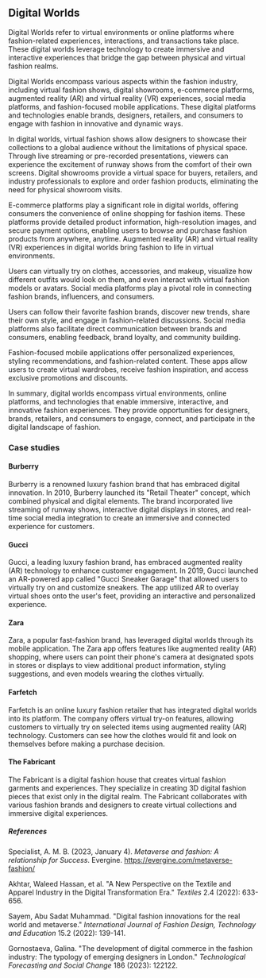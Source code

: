 ﻿## Digital Worlds

Digital Worlds refer to virtual environments or online platforms where fashion-related experiences, interactions, and transactions take place. These digital worlds leverage technology to create immersive and interactive experiences that bridge the gap between physical and virtual fashion realms.

Digital Worlds encompass various aspects within the fashion industry, including virtual fashion shows, digital showrooms, e-commerce platforms, augmented reality (AR) and virtual reality (VR) experiences, social media platforms, and fashion-focused mobile applications. These digital platforms and technologies enable brands, designers, retailers, and consumers to engage with fashion in innovative and dynamic ways.

In digital worlds, virtual fashion shows allow designers to showcase their collections to a global audience without the limitations of physical space. Through live streaming or pre-recorded presentations, viewers can experience the excitement of runway shows from the comfort of their own screens. Digital showrooms provide a virtual space for buyers, retailers, and industry professionals to explore and order fashion products, eliminating the need for physical showroom visits.

E-commerce platforms play a significant role in digital worlds, offering consumers the convenience of online shopping for fashion items. These platforms provide detailed product information, high-resolution images, and secure payment options, enabling users to browse and purchase fashion products from anywhere, anytime.  Augmented reality (AR) and virtual reality (VR) experiences in digital worlds bring fashion to life in virtual environments.

Users can virtually try on clothes, accessories, and makeup, visualize how different outfits would look on them, and even interact with virtual fashion models or avatars.  Social media platforms play a pivotal role in connecting fashion brands, influencers, and consumers.

Users can follow their favorite fashion brands, discover new trends, share their own style, and engage in fashion-related discussions. Social media platforms also facilitate direct communication between brands and consumers, enabling feedback, brand loyalty, and community building.

Fashion-focused mobile applications offer personalized experiences, styling recommendations, and fashion-related content. These apps allow users to create virtual wardrobes, receive fashion inspiration, and access exclusive promotions and discounts.

In summary, digital worlds encompass virtual environments, online platforms, and technologies that enable immersive, interactive, and innovative fashion experiences. They provide opportunities for designers, brands, retailers, and consumers to engage, connect, and participate in the digital landscape of fashion.

### Case studies

#### Burberry

Burberry is a renowned luxury fashion brand that has embraced digital innovation. In 2010, Burberry launched its "Retail Theater" concept, which combined physical and digital elements. The brand incorporated live streaming of runway shows, interactive digital displays in stores, and real-time social media integration to create an immersive and connected experience for customers.

#### Gucci

Gucci, a leading luxury fashion brand, has embraced augmented reality (AR) technology to enhance customer engagement. In 2019, Gucci launched an AR-powered app called "Gucci Sneaker Garage" that allowed users to virtually try on and customize sneakers. The app utilized AR to overlay virtual shoes onto the user's feet, providing an interactive and personalized experience.

#### Zara

Zara, a popular fast-fashion brand, has leveraged digital worlds through its mobile application. The Zara app offers features like augmented reality (AR) shopping, where users can point their phone's camera at designated spots in stores or displays to view additional product information, styling suggestions, and even models wearing the clothes virtually.

#### Farfetch

Farfetch is an online luxury fashion retailer that has integrated digital worlds into its platform. The company offers virtual try-on features, allowing customers to virtually try on selected items using augmented reality (AR) technology. Customers can see how the clothes would fit and look on themselves before making a purchase decision.

#### The Fabricant

The Fabricant is a digital fashion house that creates virtual fashion garments and experiences. They specialize in creating 3D digital fashion pieces that exist only in the digital realm. The Fabricant collaborates with various fashion brands and designers to create virtual collections and immersive digital experiences.

##### References

Specialist, A. M. B. (2023, January 4). _Metaverse and fashion: A relationship for Success_. Evergine. https://evergine.com/metaverse-fashion/

Akhtar, Waleed Hassan, et al. "A New Perspective on the Textile and Apparel Industry in the Digital Transformation Era." _Textiles_ 2.4 (2022): 633-656.

Sayem, Abu Sadat Muhammad. "Digital fashion innovations for the real world and metaverse." _International Journal of Fashion Design, Technology and Education_ 15.2 (2022): 139-141.

Gornostaeva, Galina. "The development of digital commerce in the fashion industry: The typology of emerging designers in London." _Technological Forecasting and Social Change_ 186 (2023): 122122.
